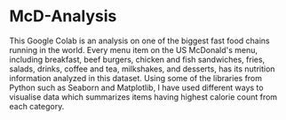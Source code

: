 # McD-Analysis
This Google Colab is an analysis on one of the biggest fast food chains running in the world. 
Every menu item on the US McDonald's menu, including breakfast, beef burgers, chicken and fish sandwiches, fries, salads, drinks, coffee and tea, milkshakes, and desserts, has its nutrition information analyzed in this dataset.
Using some of the libraries from Python such as Seaborn and Matplotlib, I have used different ways to visualise data which summarizes items having highest calorie count from each category. 
